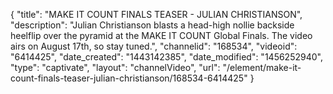 {
    "title": "MAKE IT COUNT FINALS TEASER - JULIAN CHRISTIANSON",
    "description": "Julian Christianson blasts a head-high nollie backside heelflip over the pyramid at the MAKE IT COUNT Global Finals. The video airs on August 17th, so stay tuned.",
    "channelid": "168534",
    "videoid": "6414425",
    "date_created": "1443142385",
    "date_modified": "1456252940",
    "type": "captivate",
    "layout": "channelVideo",
    "url": "\/element\/make-it-count-finals-teaser-julian-christianson\/168534-6414425"
}